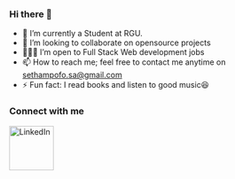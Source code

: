 ### Hi there 👋


- 🌱 I’m currently a Student at RGU.
- 👯 I’m looking to collaborate on opensource projects
- 🧑🏾‍💻 I’m open to Full Stack Web development jobs
- 📫 How to reach me; feel free to contact me anytime on sethampofo.sa@gmail.com
- ⚡ Fun fact: I read books and listen to good music😆

<!--
**s-oa18/s-oa18** is a ✨ _special_ ✨ repository because its `README.md` (this file) appears on your GitHub profile.

Here are some ideas to get you started:

- 🔭 I’m currently working on open source projects
- 🌱 I’m currently learning Javascript
- 👯 I’m looking to collaborate on opensource projects
-🧑🏾‍💻 I’m open to Frontend development jobs
- 💬 Ask me about ...
- 📫 How to reach me; feel free to contact me anytime at sethampofo.sa@gmail.com
- ⚡ Fun fact: I read books and listen to rap music
-->

### Connect with me
[<img align="left" alt="LinkedIn" width="80" src="https://github.com/melanieshi0120/melanieshi0120/blob/master/linkedin.ico" />]( https://www.linkedin.com/in/seth-ampofo-a6a54a195/)
